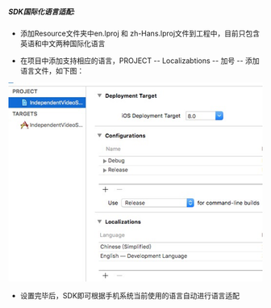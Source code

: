 ##### SDK国际化语言适配:

* 添加Resource文件夹中en.lproj 和 zh-Hans.lproj文件到工程中，目前只包含英语和中文两种国际化语言

* 在项目中添加支持相应的语言，PROJECT -- Localizabtions -- 加号 -- 添加语言文件，如下图：

![](/assets/语言.png)

* 设置完毕后，SDK即可根据手机系统当前使用的语言自动进行语言适配



